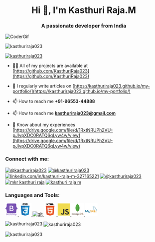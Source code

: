 <h1 align="center">Hi 👋, I'm Kasthuri Raja.M</h1>
<h3 align="center">A passionate developer from India</h3>

<img src="https://camo.githubusercontent.com/d3a9f3a787ffc69aa73aa0a5cb5a29b968b823b62d80f7b589a705664dde9e2b/68747470733a2f2f7777772e627970656f706c652e636f6d2f77702d636f6e74656e742f75706c6f6164732f323031392f30332f70656f706c652d61742d776f726b2e676966" alt="CoderGif" />

<p align="left"> <img src="https://komarev.com/ghpvc/?username=kasthuriraja023&label=Profile%20views&color=0e75b6&style=flat" alt="kasthuriraja023" /> </p>

<p align="left"> <a href="https://github.com/ryo-ma/github-profile-trophy"><img src="https://github-profile-trophy.vercel.app/?username=kasthuriraja023" alt="kasthuriraja023" /></a> </p>

- 👨‍💻 All of my projects are available at [https://github.com/KasthuriRaja023](https://github.com/KasthuriRaja023)

- 📝 I regularly write articles on [https://kasthuriraja023.github.io/my-portfolio/](https://kasthuriraja023.github.io/my-portfolio/)

- 📫 How to reach me **+91-96553-44888**

- 📫 How to reach me **kasthuriraja023@gmail.com**

- 📄 Know about my experiences [https://drive.google.com/file/d/1RxtNRUPh2VU-pJIvpXDC0RATQ6qLyw4w/view](https://drive.google.com/file/d/1RxtNRUPh2VU-pJIvpXDC0RATQ6qLyw4w/view)

<h3 align="left">Connect with me:</h3>
<p align="left">
<a href="https://codepen.io/kasthuriraja023" target="blank"><img align="center" src="https://raw.githubusercontent.com/rahuldkjain/github-profile-readme-generator/master/src/images/icons/Social/codepen.svg" alt="@kasthuriraja023" height="30" width="40" /></a>
<a href="https://twitter.com/kasthuriraja023" target="blank"><img align="center" src="https://raw.githubusercontent.com/rahuldkjain/github-profile-readme-generator/master/src/images/icons/Social/twitter.svg" alt="@kasthuriraja023" height="30" width="40" /></a>
<a href="linkedin.com/in/kasthuri-raja-m-327165221" target="blank"><img align="center" src="https://raw.githubusercontent.com/rahuldkjain/github-profile-readme-generator/master/src/images/icons/Social/linked-in-alt.svg" alt="linkedin.com/in/kasthuri-raja-m-327165221" height="30" width="40" /></a>
<a href="https://codesandbox.io/dashboard/home?workspace=72a3c841-0aac-4916-8a1c-3bf2ea64386d" target="blank"><img align="center" src="https://raw.githubusercontent.com/rahuldkjain/github-profile-readme-generator/master/src/images/icons/Social/codesandbox.svg" alt="@kasthuriraja023" height="30" width="40" /></a>
<a href="https://www.kaggle.com/mkrkasthuriraja" target="blank"><img align="center" src="https://raw.githubusercontent.com/rahuldkjain/github-profile-readme-generator/master/src/images/icons/Social/kaggle.svg" alt="mkr kasthuri raja" height="30" width="40" /></a>
<a href="https://www.youtube.com/channel/ucfn1qhy5awiuibbozqb0lmg" target="blank"><img align="center" src="https://raw.githubusercontent.com/rahuldkjain/github-profile-readme-generator/master/src/images/icons/Social/youtube.svg" alt="kasthuri raja m" height="30" width="40" /></a>
</p>

<h3 align="left">Languages and Tools:</h3>
<p align="left"> <a href="https://getbootstrap.com" target="_blank" rel="noreferrer"> <img src="https://raw.githubusercontent.com/devicons/devicon/master/icons/bootstrap/bootstrap-plain-wordmark.svg" alt="bootstrap" width="40" height="40"/> </a> <a href="https://www.w3schools.com/css/" target="_blank" rel="noreferrer"> <img src="https://raw.githubusercontent.com/devicons/devicon/master/icons/css3/css3-original-wordmark.svg" alt="css3" width="40" height="40"/> </a> <a href="https://git-scm.com/" target="_blank" rel="noreferrer"> <img src="https://www.vectorlogo.zone/logos/git-scm/git-scm-icon.svg" alt="git" width="40" height="40"/> </a> <a href="https://www.w3.org/html/" target="_blank" rel="noreferrer"> <img src="https://raw.githubusercontent.com/devicons/devicon/master/icons/html5/html5-original-wordmark.svg" alt="html5" width="40" height="40"/> </a> <a href="https://developer.mozilla.org/en-US/docs/Web/JavaScript" target="_blank" rel="noreferrer"> <img src="https://raw.githubusercontent.com/devicons/devicon/master/icons/javascript/javascript-original.svg" alt="javascript" width="40" height="40"/> </a> <a href="https://www.mongodb.com/" target="_blank" rel="noreferrer"> <img src="https://raw.githubusercontent.com/devicons/devicon/master/icons/mongodb/mongodb-original-wordmark.svg" alt="mongodb" width="40" height="40"/> </a> <a href="https://www.mysql.com/" target="_blank" rel="noreferrer"> <img src="https://raw.githubusercontent.com/devicons/devicon/master/icons/mysql/mysql-original-wordmark.svg" alt="mysql" width="40" height="40"/> </a> </p>

<p><img align="left" src="https://github-readme-stats.vercel.app/api/top-langs?username=kasthuriraja023&show_icons=true&locale=en&layout=compact" alt="kasthuriraja023" /></p>

<p>&nbsp;<img align="center" src="https://github-readme-stats.vercel.app/api?username=kasthuriraja023&show_icons=true&locale=en" alt="kasthuriraja023" /></p>

<p><img align="center" src="https://github-readme-streak-stats.herokuapp.com/?user=kasthuriraja023&" alt="kasthuriraja023" /></p>


